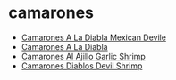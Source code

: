 # camarones

 * [Camarones A La Diabla Mexican Devile](index/c/camarones-a-la-diabla-mexican-devile.json)
 * [Camarones A La Diabla](index/c/camarones-a-la-diabla.json)
 * [Camarones Al Ajillo Garlic Shrimp](index/c/camarones-al-ajillo-garlic-shrimp.json)
 * [Camarones Diablos Devil Shrimp](index/c/camarones-diablos-devil-shrimp.json)
